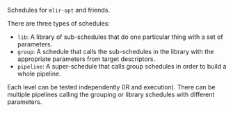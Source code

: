 Schedules for `mlir-opt` and friends.

There are three types of schedules:
  * `lib`: A library of sub-schedules that do one particular thing with a set of parameters.
  * `group`: A schedule that calls the sub-schedules in the library with the appropriate parameters from target descriptors.
  * `pipeline`: A super-schedule that calls group schedules in order to build a whole pipeline.

Each level can be tested independently (IR and execution).
There can be multiple pipelines calling the grouping or library schedules with different parameters.